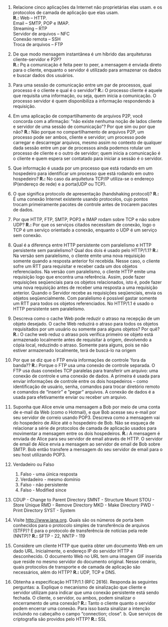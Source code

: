 1. Relacione cinco aplicações da Internet não proprietárias elas usam. e os protocolos de camada de aplicação que elas usam. \
  **R.:** Web – HTTP. \
  Email – SMTP, POP e IMAP. \
  Streaming – RTP \
  Servidor de arquivos – NFC \
  Conexão remota – SSH \
  Troca de arquivos – FTP 

3. De que modo mensagem instantânea é um híbrido das arquiteturas cliente-servidor e P2P? \
  **R.:** Pq a comunicação é feita peer to peer, a mensagem é enviada direto para o cliente, enquanto o servidor é utilizado para armazenar os dados e buscar dados dos usuários.

4. Para uma sessão de comunicação entre um par de processos, qual processo é o cliente e qual é o servidor?
  **R.:** O processo cliente é aquele que requisita uma informação, ou seja, quem inicia a comunicação. O processo servidor é quem disponibiliza a informação respondendo à requisição.

5. Em uma aplicação de compartilhamento de arquivos P2P, você concorda com a afirmação: "não existe nenhuma noção de lados cliente e servidor de uma sessão de comunicação"? Por que sim ou por que não?
  **R.:** Não porque no compartilhamento de arquivos P2P, um processo pode ser ambos, cliente e servidor; um processo pode carregar e descarregar arquivos, mesmo assim no contexto de qualquer dada sessão entre um par de processos ainda podemos rotular um processo de cliente e o outro de servidor; quem inicia a comunicação é o cliente e quem espera ser contatado para iniciar a sessão é o servidor.

6. Que informação é usada por um processo que está rodando em um hospedeiro para identificar um processo que está rodando em outro hospedeiro?
  **R.:** No caso da arquitetura TCP/IP utiliza-se o endereço IP(endereço de rede) e a porta(UDP ou TCP).

9. O que significa protocolo de apresentação (handshaking protocol)?
  **R.:** É uma conexão Internet existente usando protocolos, cujo pontos trocam primeiramente pacotes de controle antes de trocarem pacotes de dados.

10. Por que HTTP, FTP, SMTP, POP3 e IMAP rodam sobre TCP e não sobre UDP?
  **R.:** Por que os serviços citados necessitam de conexão, logo o TCP é um serviço orientado a conexão, enquanto o UDP é um serviço sem conexão.

12. Qual é a diferença entre HTTP persistente com paralelismo e HTTP persistente sem paralelismo? Qual dos dois é usado pelo HTTP/1.1?
  **R.:** Na versão sem paralelismo, o cliente emite uma nova requisição somente quando a resposta anterior foi recebida. Nesse caso, o cliente sofre um RTT para requisitar e receber cada um dos objetos referenciados.
  Na versão com paralelismo, o cliente HTTP emite uma requisição logo que encontra uma referência. Assim, pode fazer requisições seqüenciais para os objetos relacionados, isto é, pode fazer uma nova requisição antes de receber uma resposta a uma requisição anterior. Quando o Servidor recebe as requisições seqüenciais, envia os objetos seqüencialmente. Com paralelismo é possível gastar somente um RTT para todos os objetos referenciados.
  No HTTP/1.1 é usado o HTTP persistente sem paralelismo.

13. Descreva como o cache Web pode reduzir o atraso na recepção de um objeto desejado. O cache Web reduzirá o atraso para todos os objetos requisitados por um usuário ou somente para alguns objetos? Por quê?
  **R.:** O cache web reduz o atraso pois verifica primeiro se objeto está armazenado localmente antes de requisitar à origem, devolvendo a cópia local, reduzindo o atraso. Somente para alguns, pois se não estiver armazenado localmente, terá de buscá-lo na origem

15. Por que se diz que o FTP envia informações de controle 'fora da banda??
  **R.:** Porque o FTP usa uma conexão de controle separada. O FTP usa duas conexões TCP paralelas para transferir um arquivo: uma conexão de controle e uma conexão de dados. A primeira é usada para enviar informações de controle entre os dois hospedeiros – como identificação de usuário, senha, comandos para trocar diretório remoto e comandos de “inserir” e ”pegar” arquivos. A conexão de dados é a usada para efetivamente enviar ou receber um arquivo.

16. Suponha que Alice envie uma mensagem a Bob por meio de uma conta de e-mail da Web (como o Hotmail), e que Bob acesse seu e-mail por seu servidor de correio usando POP3. Descreva como a mensagem vai do hospedeiro de Alice até o hospedeiro de Bob. Não se esqueça de relacionar a série de protocolos de camada de aplicação usados para movimentar a mensagem entre os dois hospedeiros.
  **R.:** A mensagem é enviada de Alice para seu servidor de email através de HTTP. O servidor de email de Alice envia a mensagem ao servidor de email de Bob sobre SMTP. Bob então transfere a mensagem do seu servidor de email para o seu host utilizando POP3.

1. Verdadeiro ou Falso
   1. Falso - uma úinica resposta
   2. Verdadeiro - mesmo domínio
   3. Falso - não persistente
   4. Falso - Modified since

2. CDUP - Change to Parent Directory
  SMNT - Structure Mount
  STOU - Store Unique
  RMD - Remove Directory
  MKD - Make Directory
  PWD - Print Directory
  SYST - System

3. Visite http://www.iana.org. Quais são os números de porta bem conhecidos para o protocolo simples de transferência de arquivos (STFP)? E para o protocolo de transferência de notícias pela rede (NNTP)?
  **R.:** SFTP - 22, NNTP - 119

4. Considere um cliente HTTP que queira obter um documento Web em um dado URL. Inicialmente, o endereço IP do servidor HTTP é desconhecido. O documento Web no URL tem uma imagem GIF inserida que reside no mesmo servidor do documento original. Nesse cenário, quais protocolos de transporte e de camada de aplicação são necessários, além do HTTP?
  **R.:** UDP, TCP e DNS.

5. Obtenha a especificação HTTP/1.1 (RFC 2616). Responda às seguintes perguntas:
  a. Explique o mecanismo de sinalização que cliente e servidor utilizam para indicar que uma conexão persistente está sendo fechada. O cliente, o servidor, ou ambos, podem sinalizar o encerramento de uma conexão?
  **R.:** Tanto o cliente quanto o servidor podem encerrar uma conexão. Para isso basta sinalizar a intenção incluindo no cabeçalho o campo “connection; close”.
  b. Que serviços de criptografia são providos pelo HTTP?
  **R.:** SSL